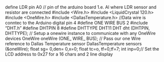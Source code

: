 define LDR pin A0 // pin of the arduino board 1.e. Al where LDR sensor and resistor are connected
#include <Wire.h>
#include <LiquidCrystal 120.h>
#include <OneMire.h>
#include <DallasTemperature.h>
//Data wire is conntec to the Arduino digital pin 4
 #define ONE WIRE BUS 2
#include “DHT.h”
#define DHTPIN 8
#define DHTTYPE  DHT11
DHT dht (DHTPIN, DHTTYPE);
// Setup a onewire instance to communicate with any OneWire devices
OneWire oneWire (ONE_ WIRE_ BUS);
// Pass our one Wire reference to Dallas Temperature sensor 
DallasTemperature sensors (&oneWire);
float sg= 0,den= 0,x=0;
float tc=o, tf=0,tf=7;
 int inp=0;//
Set the LCD address to 0x27 for a 16 chars and 2 line display  

